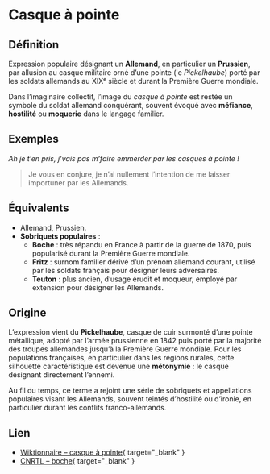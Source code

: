 # Casque à pointe

## Définition

Expression populaire désignant un **Allemand**, en particulier un **Prussien**, par allusion au casque militaire orné d’une pointe (le *Pickelhaube*) porté par les soldats allemands au XIXᵉ siècle et durant la Première Guerre mondiale.

Dans l’imaginaire collectif, l’image du *casque à pointe* est restée un symbole du soldat allemand conquérant, souvent évoqué avec **méfiance**, **hostilité** ou **moquerie** dans le langage familier.

## Exemples

_Ah je t’en pris, j’vais pas m’faire emmerder par les casques à pointe !_
> Je vous en conjure, je n’ai nullement l’intention de me laisser importuner par les Allemands.

## Équivalents

* Allemand, Prussien.
* **Sobriquets populaires** :
  * **Boche** : très répandu en France à partir de la guerre de 1870, puis popularisé durant la Première Guerre mondiale.
  * **Fritz** : surnom familier dérivé d’un prénom allemand courant, utilisé par les soldats français pour désigner leurs adversaires.
  * **Teuton** : plus ancien, d’usage érudit et moqueur, employé par extension pour désigner les Allemands.

## Origine

L’expression vient du **Pickelhaube**, casque de cuir surmonté d’une pointe métallique, adopté par l’armée prussienne en 1842 puis porté par la majorité des troupes allemandes jusqu’à la Première Guerre mondiale.
Pour les populations françaises, en particulier dans les régions rurales, cette silhouette caractéristique est devenue une **métonymie** : le casque désignant directement l’ennemi.

Au fil du temps, ce terme a rejoint une série de sobriquets et appellations populaires visant les Allemands, souvent teintés d’hostilité ou d’ironie, en particulier durant les conflits franco-allemands.

## Lien

* [Wiktionnaire – casque à pointe](https://fr.wiktionary.org/wiki/casque_%C3%A0_pointe){ target="\_blank" }
* [CNRTL – boche](https://www.cnrtl.fr/definition/boche){ target="\_blank" }
